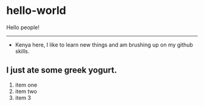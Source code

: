 # hello-world

Hello people! 
*** 
* Kenya here, I like to learn new things and am brushing up on my github skills. 
## I just ate some greek yogurt. 
1. item one
2. item two 
3. item 3
